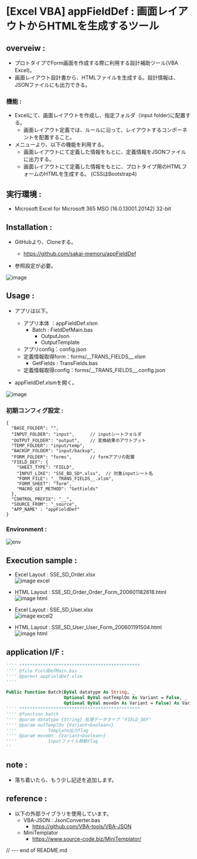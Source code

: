 # [Excel VBA] appFieldDef : 画面レイアウトからHTMLを生成するツール

## overveiw :

- プロトタイプでForm画面を作成する際に利用する設計補助ツール(VBA Excel)。
- 画面レイアウト設計書から、HTMLファイルを生成する。設計情報は、JSONファイルにも出力できる。

### 機能 :
- Excelにて、画面レイアウトを作成し、指定フォルダ（input folder)に配置する。  
    + 画面レイアウト定義では、ルールに沿って、レイアウトするコンポーネントを配置すること。
- メニューより、以下の機能を利用する。
    + 画面レイアウトにて定義した情報をもとに、定義情報をJSONファイルに出力する。  
    + 画面レイアウトにて定義した情報をもとに、プロトタイプ用のHTMLフォームのHTMLを生成する。  (CSSはBootstrap4)  

## 実行環境 :

- Microsoft Excel for Microsoft 365 MSO (16.0.13001.20142) 32-bit

## Installation :

- GitHubより、Cloneする。  
    +  https://github.com/sakai-memoru/appFieldDef  

- 参照設定が必要。  

![image](https://gyazo.com/7d30f2387e7818067fd7596a82e507e9.png) 



## Usage :
- アプリは以下。
    + アプリ本体  ：appFieldDef.xlsm  
        - Batch : FieldDefMain.bas 
            + OutputJson  
            + OutputTemplate
    + アプリconfig：config.json  
    + 定義情報取得form：forms/_\_TRANS_FIELDS__.xlsm  
         - GetFields  : TransFields.bas
    + 定義情報取得config：forms/_\_TRANS_FIELDS__.config.json 

- appFieldDef.xlsmを開く。  

![image](https://gyazo.com/76dc4c13106ac9fc03dbb064d6c37f43.png)  


### 初期コンフィグ設定 :
   
```
{
  "BASE_FOLDER": "", 
  "INPUT_FOLDER": "input",      // inputシートフォルダ
  "OUTPUT_FOLDER": "output",    // 変換結果のアウトプット
  "TEMP_FOLDER": "input/temp",
  "BACKUP_FOLDER": "input/backup",
  "FORM_FOLDER": "forms",       // formアプリの配置
  "FIELD_DEF": {
    "SHEET_TYPE": "FIELD",
    "INPUT_LIKE": "SSE_BD_SD*.xlsx",  // 対象inputシート名
    "FORM_FILE": "__TRANS_FIELDS__.xlsm",
    "FORM_SHEET": "form",
    "MACRO_GET_METHOD": "GetFields"
  },
  "CONTROL_PREFIX": "__",
  "SOURCE_FROM": "_source",
  "APP_NAME" : "appFieldDef"
}
```  

### Environment :

![env](https://gyazo.com/7a649a7bba958d385c0e467309aa13b2.png)

## Execution sample :

- Excel Layout : SSE_SD_Order.xlsx  
![image excel](https://gyazo.com/aabe9329bfb59a21ac59675e2f520beb.png)

- HTML Layout : SSE_SD_Order_Order_Form_200601182618.html  
![image html](https://gyazo.com/207f59e741bf505395ba26f6fb4aabdc.png)  

- Excel Layout : SSE_SD_User.xlsx  
![image excel2](https://gyazo.com/9c3788f029f4f7fe9e098e2744e4bbaa.png)

- HTML Layout : SSE_SD_User_User_Form_200601191504.html  
![image html](https://gyazo.com/dde2bd52d2c1ba632201f95440acb7e4.png)  

## application I/F :

```vb
'''' **********************************************
'''' @file FieldDefMain.bas
'''' @parent appFieldDef.xlsm
''''

Public Function Batch(ByVal datatype As String, _
                      Optional ByVal outTemplOn As Variant = False, _
                      Optional ByVal moveOn As Variant = False) As Variant
'''' **********************************************
'''' @function batch
'''' @param datatype {String} 処理データタイプ "FIELD_DEF"
'''' @param outTemplOn {Variant<boolean>}
''''            Template出力flag
'''' @param moveOn  {Variant<boolean>}
''''            Inputファイル移動flag
''
```

## note :
- 落ち着いたら、もう少し記述を追加します。  

## reference :

- 以下の外部ライブラリを使用しています。  
  + VBA-JSON : JsonConverter.bas  
    - https://github.com/VBA-tools/VBA-JSON  
  + MiniTemplator  
    - https://www.source-code.biz/MiniTemplator/  

// --- end of README.md